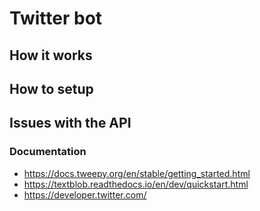 # Twitter bot

## How it works

## How to setup

## Issues with the API





### Documentation
- https://docs.tweepy.org/en/stable/getting_started.html
- https://textblob.readthedocs.io/en/dev/quickstart.html
- https://developer.twitter.com/
